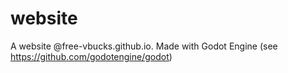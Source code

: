 # website
A website @free-vbucks.github.io.
Made with Godot Engine (see https://github.com/godotengine/godot)
